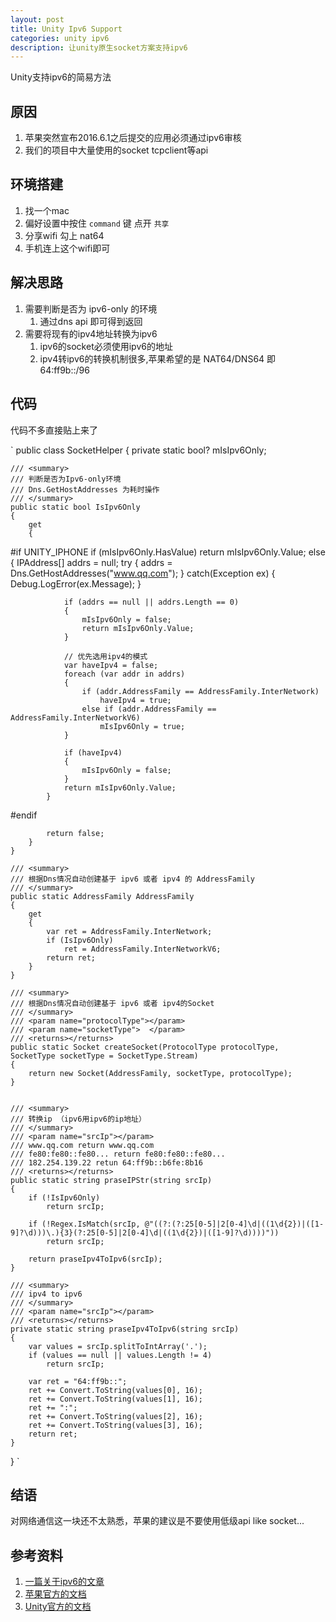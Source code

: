 ```yaml
---
layout: post
title: Unity Ipv6 Support
categories: unity ipv6
description: 让unity原生socket方案支持ipv6
---
```


Unity支持ipv6的简易方法

## 原因

1. 苹果突然宣布2016.6.1之后提交的应用必须通过ipv6审核
1. 我们的项目中大量使用的socket tcpclient等api

## 环境搭建

1. 找一个mac
1. 偏好设置中按住 `command` 键 点开 `共享`
1. 分享wifi 勾上 nat64
1. 手机连上这个wifi即可

## 解决思路

1. 需要判断是否为 ipv6-only 的环境
    1. 通过dns api 即可得到返回
1. 需要将现有的ipv4地址转换为ipv6
    1. ipv6的socket必须使用ipv6的地址
    1. ipv4转ipv6的转换机制很多,苹果希望的是 NAT64/DNS64 即 64:ff9b::/96

## 代码

代码不多直接贴上来了

`
public class SocketHelper
{
    private static bool? mIsIpv6Only;

    /// <summary>
    /// 判断是否为Ipv6-only环境 
    /// Dns.GetHostAddresses 为耗时操作
    /// </summary>
    public static bool IsIpv6Only
    {
        get
        {
#if UNITY_IPHONE
            if (mIsIpv6Only.HasValue)
                return mIsIpv6Only.Value;
            else
            {
                IPAddress[] addrs = null;
                try
                {
                    addrs = Dns.GetHostAddresses("www.qq.com");
                }
                catch(Exception ex)
                {
                    Debug.LogError(ex.Message);
                }

                if (addrs == null || addrs.Length == 0)
                {
                    mIsIpv6Only = false;
                    return mIsIpv6Only.Value;
                }

                // 优先选用ipv4的模式
                var haveIpv4 = false;
                foreach (var addr in addrs)
                {
                    if (addr.AddressFamily == AddressFamily.InterNetwork)
                        haveIpv4 = true;
                    else if (addr.AddressFamily == AddressFamily.InterNetworkV6)
                        mIsIpv6Only = true;
                }

                if (haveIpv4)
                {
                    mIsIpv6Only = false;
                }
                return mIsIpv6Only.Value;
            }
#endif

            return false;
        }
    }

    /// <summary>
    /// 根据Dns情况自动创建基于 ipv6 或者 ipv4 的 AddressFamily 
    /// </summary>
    public static AddressFamily AddressFamily
    {
        get
        {
            var ret = AddressFamily.InterNetwork;
            if (IsIpv6Only)
                ret = AddressFamily.InterNetworkV6;
            return ret;
        }
    }

    /// <summary>
    /// 根据Dns情况自动创建基于 ipv6 或者 ipv4的Socket 
    /// </summary>
    /// <param name="protocolType"></param>
    /// <param name="socketType">  </param>
    /// <returns></returns>
    public static Socket createSocket(ProtocolType protocolType, SocketType socketType = SocketType.Stream)
    {
        return new Socket(AddressFamily, socketType, protocolType);
    }


    /// <summary>
    /// 转换ip （ipv6用ipv6的ip地址）
    /// </summary>
    /// <param name="srcIp"></param>
    /// www.qq.com return www.qq.com
    /// fe80:fe80::fe80... return fe80:fe80::fe80...
    /// 182.254.139.22 retun 64:ff9b::b6fe:8b16
    /// <returns></returns>
    public static string praseIPStr(string srcIp)
    {
        if (!IsIpv6Only)
            return srcIp;

        if (!Regex.IsMatch(srcIp, @"((?:(?:25[0-5]|2[0-4]\d|((1\d{2})|([1-9]?\d)))\.){3}(?:25[0-5]|2[0-4]\d|((1\d{2})|([1-9]?\d))))"))
            return srcIp;

        return praseIpv4ToIpv6(srcIp);
    }

    /// <summary>
    /// ipv4 to ipv6
    /// </summary>
    /// <param name="srcIp"></param>
    /// <returns></returns>
    private static string praseIpv4ToIpv6(string srcIp)
    {
        var values = srcIp.splitToIntArray('.');
        if (values == null || values.Length != 4)
            return srcIp;

        var ret = "64:ff9b::";
        ret += Convert.ToString(values[0], 16);
        ret += Convert.ToString(values[1], 16);
        ret += ":";
        ret += Convert.ToString(values[2], 16);
        ret += Convert.ToString(values[3], 16);
        return ret;
    }
}
`

## 结语

对网络通信这一块还不太熟悉，苹果的建议是不要使用低级api like socket...

## 参考资料

1. [一篇关于ipv6的文章](https://github.com/WeMobileDev/article/blob/master/IPv6%20socket%E7%BC%96%E7%A8%8B.md)
1. [苹果官方的文档](https://developer.apple.com/library/mac/documentation/NetworkingInternetWeb/Conceptual/NetworkingOverview/UnderstandingandPreparingfortheIPv6Transition/UnderstandingandPreparingfortheIPv6Transition.html#//apple_ref/doc/uid/TP40010220-CH213-SW1)
1. [Unity官方的文档](http://blogs.unity3d.com/2016/05/10/unity-and-ipv6-support/) 